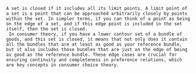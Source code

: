 
	A set is closed if it includes all its limit points. A limit point of a set is a point that can be approached arbitrarily closely by points within the set. In simpler terms, if you can think of a point as being on the edge of a set, and if this edge point is included in the set itself, then the set is closed.
	 In consumer theory, if you have a lower contour set of a bundle of goods, and this set is closed, it means that not only does it contain all the bundles that are at least as good as your reference bundle, but it also includes those bundles that are just on the edge of being as good as the reference bundle. These edge cases are crucial for ensuring continuity and completeness in preference relations, which are key concepts in consumer choice theory.